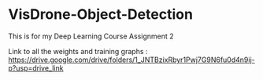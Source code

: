 # VisDrone-Object-Detection
This is for my Deep Learning Course Assignment 2

Link to all the weights and training graphs : https://drive.google.com/drive/folders/1_JNTBzixRbyr1Pwj7G9N6fu0d4n9ij-p?usp=drive_link
